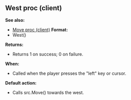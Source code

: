 ## West proc (client)
**See also:**
*   [Move proc (client)](/ref/client/proc/Move.md) <!-- -->
**Format:**
*   West()
<!-- -->
**Returns:**
*   Returns 1 on success; 0 on failure.
<!-- -->
**When:**
*   Called when the player presses the \"left\" key or cursor.
<!-- -->
**Default action:**
*   Calls src.Move() towards the west.